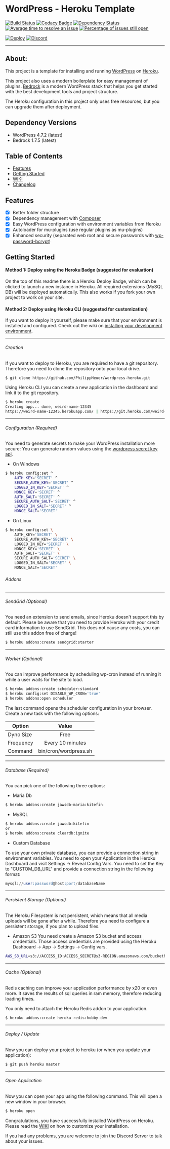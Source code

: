 # WordPress - Heroku Template
[![Build Status](https://travis-ci.org/PhilippHeuer/wordpress-heroku.svg?branch=master)](https://travis-ci.org/PhilippHeuer/wordpress-heroku)
[![Codacy Badge](https://api.codacy.com/project/badge/Grade/ea24e1ba7dbf4845b94ddb23929b0fd1)](https://www.codacy.com/app/PhilippHeuer/wordpress-heroku?utm_source=github.com&utm_medium=referral&utm_content=PhilippHeuer/wordpress-heroku&utm_campaign=badger)
[![Dependency Status](https://www.versioneye.com/user/projects/588d26251618a700318eb016/badge.svg?style=flat-square)](https://www.versioneye.com/user/projects/588d26251618a700318eb016)
[![Average time to resolve an issue](http://isitmaintained.com/badge/resolution/PhilippHeuer/wordpress-heroku.svg)](http://isitmaintained.com/project/PhilippHeuer/wordpress-heroku "Average time to resolve an issue")
[![Percentage of issues still open](http://isitmaintained.com/badge/open/PhilippHeuer/wordpress-heroku.svg)](http://isitmaintained.com/project/PhilippHeuer/wordpress-heroku "Percentage of issues still open")

[![Deploy](https://img.shields.io/badge/DeployOn-Heroku-7056BF.svg?style=flat-square)](https://heroku.com/deploy)
[![Discord](https://img.shields.io/badge/Join-Discord-7289DA.svg?style=flat-square)](https://discord.gg/JqUCaqY)

--------

## About:
This project is a template for installing and running [WordPress](http://wordpress.org/) on [Heroku](http://www.heroku.com/).

This project also uses a modern boilerplate for easy management of plugins. [Bedrock](https://roots.io/bedrock/) is a modern WordPress stack that helps you get started with the best development tools and project structure.

The Heroku configuration in this project only uses free resources, but you can upgrade them after deployment.

## Dependency Versions
 * WordPress 4.7.2 (latest)
 * Bedrock 1.7.5 (latest)

## Table of Contents
- [Features](#features)
- [Getting Started](#gettingstarted)
- [WIKI](https://github.com/PhilippHeuer/wordpress-heroku/wiki)
- [Changelog](https://github.com/PhilippHeuer/wordpress-heroku/blob/master/CHANGELOG.md)

## Features
 - [x] Better folder structure
 - [x] Dependency management with [Composer](http://getcomposer.org)
 - [x] Easy WordPress configuration with environment variables from Heroku
 - [x] Autoloader for mu-plugins (use regular plugins as mu-plugins)
 - [x] Enhanced security (separated web root and secure passwords with [wp-password-bcrypt](https://github.com/roots/wp-password-bcrypt))

## Getting Started
#### Method 1: Deploy using the Heroku Badge (suggested for evaluation)
On the top of this readme there is a Heroku Deploy Badge, which can be clicked to
launch a new instance in Heroku.
All required extensions (MySQL DB) will be deployed automatically.
This also works if you fork your own project to work on your site.

#### Method 2: Deploy using Heroku CLI (suggested for customization)
If you want to deploy it yourself, please make sure that your environment
is installed and configured.
Check out the wiki on [installing your development environment](https://github.com/PhilippHeuer/wordpress-heroku/wiki/Environment-Installation).

--------

###### Creation
If you want to deploy to Heroku, you are required to have a git repository.
Therefore you need to clone the repository onto your local drive.
```bash
$ git clone https://github.com/PhilippHeuer/wordpress-heroku.git
```

Using Heroku CLI you can create a new application in the dashboard and link it to the git repository.
```bash
$ heroku create
Creating app... done, weird-name-12345
https://weird-name-12345.herokuapp.com/ | https://git.heroku.com/weird-name-12345.git
```

--------

###### Configuration (Required)
You need to generate secrets to make your WordPress installation more secure:
You can generate random values using the [wordpress secret key api](https://api.wordpress.org/secret-key/1.1/salt/).

- On Windows
```bash
$ heroku config:set ^
    AUTH_KEY='SECRET' ^
    SECURE_AUTH_KEY='SECRET' ^
    LOGGED_IN_KEY='SECRET' ^
    NONCE_KEY='SECRET' ^
    AUTH_SALT='SECRET' ^
    SECURE_AUTH_SALT='SECRET' ^
    LOGGED_IN_SALT='SECRET' ^
    NONCE_SALT='SECRET'
```
- On Linux
```bash
$ heroku config:set \
    AUTH_KEY='SECRET' \
    SECURE_AUTH_KEY='SECRET' \
    LOGGED_IN_KEY='SECRET' \
    NONCE_KEY='SECRET' \
    AUTH_SALT='SECRET' \
    SECURE_AUTH_SALT='SECRET' \
    LOGGED_IN_SALT='SECRET' \
    NONCE_SALT='SECRET'
```

###### Addons

--------

###### SendGrid (Optional)
You need an extension to send emails, since Heroku doesn't support this by default.
Please be aware that you need to provide Heroku with your credit card information to use SendGrid.
This does not cause any costs, you can still use this addon free of charge!
```bash
$ heroku addons:create sendgrid:starter
```

--------

###### Worker (Optional)
You can improve performance by scheduling wp-cron
instead of running it while a user waits for the site to load.

```bash
$ heroku addons:create scheduler:standard
$ heroku config:set DISABLE_WP_CRON='true'
$ heroku addons:open scheduler
```
The last command opens the scheduler configuration in your browser.
Create a new task with the following options:

| Option        | Value                 |
| ------------- |:-------------:        |
| Dyno Size     | Free                  |
| Frequency     | Every 10 minutes      |
| Command       | bin/cron/wordpress.sh |

--------

###### Database (Required)
You can pick one of the following three options:
 - Maria Db
```bash
$ heroku addons:create jawsdb-maria:kitefin
```
 - MySQL
```bash
$ heroku addons:create jawsdb:kitefin
or
$ heroku addons:create cleardb:ignite
```
 - Custom Database

To use your own private database, you can provide a connection string in environment variables.
You need to open your Application in the Heroku Dashboard and visit Settings -> Reveal Config Vars.
You need to set the Key to "CUSTOM_DB_URL" and provide a connection string in the following format:
```sql
mysql://user:password@host:port/databaseName
```

--------

###### Persistent Storage (Optional)
The Heroku Filesystem is not persistent, which means that all media uploads
will be gone after a while. Therefore you need to configure a persistent storage, if
you plan to upload files.

 - Amazon S3
You need create a Amazon S3 bucket and access credentials.
Those access credentials are provided using the Heroku Dashboard -> App -> Settings -> Config vars.
```bash
AWS_S3_URL=s3://ACCESS_ID:ACCESS_SECRET@s3-REGION.amazonaws.com/bucketName
```

--------

###### Cache (Optional)
Redis caching can improve your application performance by x20 or even more.
It saves the results of sql queries in ram memory, therefore reducing loading times.

You only need to attach the Heroku Redis addon to your application.
```bash
$ heroku addons:create heroku-redis:hobby-dev
```

--------

###### Deploy / Update
Now you can deploy your project to heroku (or when you update your application):
```bash
$ git push heroku master
```

--------

###### Open Application
Now you can open your app using the following command. This will open a new window in your browser.
```bash
$ heroku open
```

Congratulations, you have successfully installed WordPress on Heroku.
Please read the [WIKI](https://github.com/PhilippHeuer/wordpress-heroku/wiki) on how to customize your installation.

If you had any problems, you are welcome to join the Discord Server to talk about your issues.
